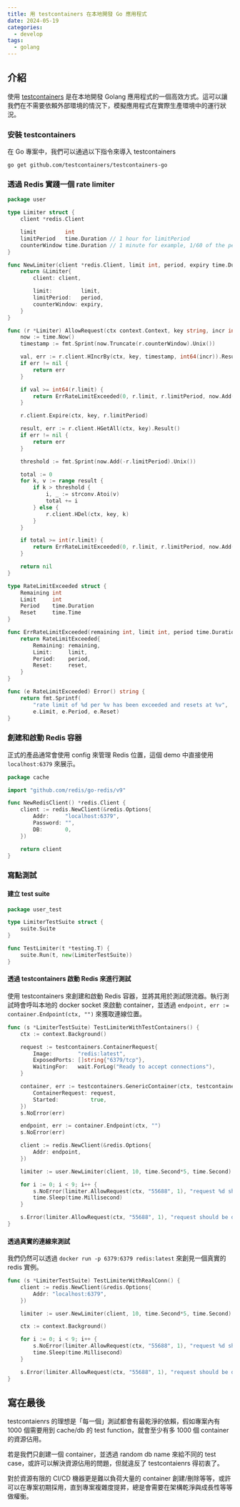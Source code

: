 ```yaml
---
title: 用 testcontainers 在本地開發 Go 應用程式
date: 2024-05-19
categories:
  - develop
tags:
  - golang
---
```


## 介紹

使用 [testcontainers](https://testcontainers.com/) 是在本地開發 Golang 應用程式的一個高效方式。這可以讓我們在不需要依賴外部環境的情況下，模擬應用程式在實際生產環境中的運行狀況。

### 安裝 testcontainers

在 Go 專案中，我們可以通過以下指令來導入 testcontainers

```shell
go get github.com/testcontainers/testcontainers-go
```

### 透過 Redis 實踐一個 rate limiter

```go
package user

type Limiter struct {
    client *redis.Client

    limit         int
    limitPeriod   time.Duration // 1 hour for limitPeriod
    counterWindow time.Duration // 1 minute for example, 1/60 of the period
}

func NewLimiter(client *redis.Client, limit int, period, expiry time.Duration) *Limiter {
    return &Limiter{
        client: client,

        limit:         limit,
        limitPeriod:   period,
        counterWindow: expiry,
    }
}

func (r *Limiter) AllowRequest(ctx context.Context, key string, incr int) error {
    now := time.Now()
    timestamp := fmt.Sprint(now.Truncate(r.counterWindow).Unix())

    val, err := r.client.HIncrBy(ctx, key, timestamp, int64(incr)).Result()
    if err != nil {
        return err
    }

    if val >= int64(r.limit) {
        return ErrRateLimitExceeded(0, r.limit, r.limitPeriod, now.Add(r.limitPeriod))
    }

    r.client.Expire(ctx, key, r.limitPeriod)

    result, err := r.client.HGetAll(ctx, key).Result()
    if err != nil {
        return err
    }

    threshold := fmt.Sprint(now.Add(-r.limitPeriod).Unix())

    total := 0
    for k, v := range result {
        if k > threshold {
            i, _ := strconv.Atoi(v)
            total += i
        } else {
            r.client.HDel(ctx, key, k)
        }
    }

    if total >= int(r.limit) {
        return ErrRateLimitExceeded(0, r.limit, r.limitPeriod, now.Add(r.limitPeriod))
    }

    return nil
}

type RateLimitExceeded struct {
    Remaining int
    Limit     int
    Period    time.Duration
    Reset     time.Time
}

func ErrRateLimitExceeded(remaining int, limit int, period time.Duration, reset time.Time) error {
    return RateLimitExceeded{
        Remaining: remaining,
        Limit:     limit,
        Period:    period,
        Reset:     reset,
    }
}

func (e RateLimitExceeded) Error() string {
    return fmt.Sprintf(
        "rate limit of %d per %v has been exceeded and resets at %v",
        e.Limit, e.Period, e.Reset)
}
```

### 創建和啟動 Redis 容器

正式的產品通常會使用 config 來管理 Redis 位置，這個 demo 中直接使用 `localhost:6379` 來展示。

```go
package cache

import "github.com/redis/go-redis/v9"

func NewRedisClient() *redis.Client {
    client := redis.NewClient(&redis.Options{
        Addr:     "localhost:6379",
        Password: "",
        DB:       0,
    })

    return client
}
```

### 寫點測試

#### 建立 test suite

```go
package user_test

type LimiterTestSuite struct {
    suite.Suite
}

func TestLimiter(t *testing.T) {
    suite.Run(t, new(LimiterTestSuite))
}
```

#### 透過 testcontainers 啟動 Redis 來進行測試

使用 testcontainers 來創建和啟動 Redis 容器，並將其用於測試限流器。執行測試時會呼叫本地的 docker socket 來啟動 container，並透過 `endpoint, err := container.Endpoint(ctx, "")` 來獲取連線位置。

```go
func (s *LimiterTestSuite) TestLimiterWithTestContainers() {
    ctx := context.Background()

    request := testcontainers.ContainerRequest{
        Image:        "redis:latest",
        ExposedPorts: []string{"6379/tcp"},
        WaitingFor:   wait.ForLog("Ready to accept connections"),
    }

    container, err := testcontainers.GenericContainer(ctx, testcontainers.GenericContainerRequest{
        ContainerRequest: request,
        Started:          true,
    })
    s.NoError(err)

    endpoint, err := container.Endpoint(ctx, "")
    s.NoError(err)

    client := redis.NewClient(&redis.Options{
        Addr: endpoint,
    })

    limiter := user.NewLimiter(client, 10, time.Second*5, time.Second)

    for i := 0; i < 9; i++ {
        s.NoError(limiter.AllowRequest(ctx, "55688", 1), "request %d should be allowed", i+1)
        time.Sleep(time.Millisecond)
    }

    s.Error(limiter.AllowRequest(ctx, "55688", 1), "request should be denied")
}
```

#### 透過真實的連線來測試

我們仍然可以透過 `docker run -p 6379:6379 redis:latest` 來創見一個真實的 redis 實例。

```go
func (s *LimiterTestSuite) TestLimiterWithRealConn() {
    client := redis.NewClient(&redis.Options{
        Addr: "localhost:6379",
    })

    limiter := user.NewLimiter(client, 10, time.Second*5, time.Second)

    ctx := context.Background()

    for i := 0; i < 9; i++ {
        s.NoError(limiter.AllowRequest(ctx, "55688", 1), "request %d should be allowed", i+1)
        time.Sleep(time.Millisecond)
    }

    s.Error(limiter.AllowRequest(ctx, "55688", 1), "request should be denied")
}
```

## 寫在最後

testcontaienrs 的理想是「每一個」測試都會有最乾淨的依賴，假如專案內有 1000 個需要用到 cache/db 的 test function，就會至少有多 1000 個 container 的資源佔用。

若是我們只創建一個 container，並透過 random db name 來給不同的 test case，或許可以解決資源佔用的問題，但就違反了 testcontaienrs 得初衷了。

對於資源有限的 CI/CD 機器更是難以負荷大量的 container 創建/刪除等等，或許可以在專案初期採用，直到專案複雜度提昇，總是會需要在架構乾淨與成長性等等做權衡。
